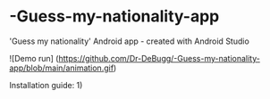 # -Guess-my-nationality-app
'Guess my nationality' Android app - created with Android Studio

![Demo run] (https://github.com/Dr-DeBugg/-Guess-my-nationality-app/blob/main/animation.gif)

Installation guide:
1)

